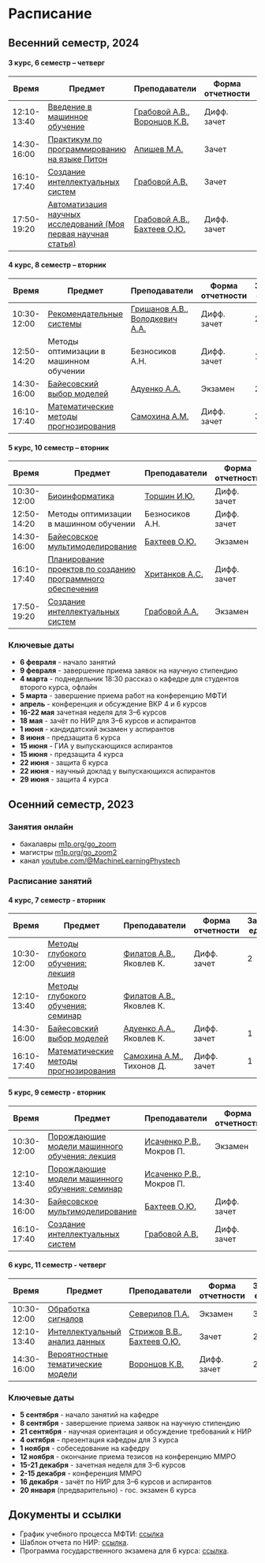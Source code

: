 # Расписание 

## Весенний семестр, 2024

#### 3 курс, 6 семестр – четверг

| Время | Предмет  | Преподаватели  | Форма отчетности  | Зачетные единицы |
|---|---|---|---|---|
| 12:10-13:40 | [Введение в машинное обучение](/ru/course/introduction_machine_learning/index.html) | [Грабовой А.В.](/ru/people/grabovoy_av/index.html), [Воронцов К.В.](/ru/people/vorontsov_kv/index.html) | Дифф. зачет | 1 |
| 14:30-16:00 | [Практикум по программированию на языке Питон](https://github.com/MelLain/mipt-python) | [Апишев М.А.](people/apishev_ma/index.html) | Зачет | 1 |
| 16:10-17:40 | [Создание интеллектуальных систем](/ru/course/rnd_in_ai/index.html) | [Грабовой А.В.](people/grabovoy_av/index.html) | Зачет | 1 |
| 17:50-19:20 | [Автоматизация научных исследований (Моя первая научная статья)](/ru/course/automation_scientific_research/index.html) | [Грабовой А.В.](/ru/people/grabovoy_av/index.html), [Бахтеев О.Ю.](/ru/people/bakhteev_oy/index.html) | Дифф. зачет | 1 |

#### 4 курс, 8 семестр – вторник

| Время | Предмет  | Преподаватели  | Форма отчетности  | Зачетные единицы |
|---|---|---|---|---|
| 10:30-12:00 | [Рекомендательные системы](/ru/course/recommender_systems/index.html) | [Гришанов А.В.](/ru/people/grishanov_av/index.html), [Володкевич А.А.](/ru/people/volodkevich_aa/index.html) | Дифф. зачет | 2 |
| 12:50-14:20 | Методы оптимизации в машинном обучении | Безносиков А.Н. | Дифф. зачет | 1 | 
| 14:30-16:00 | [Байесовский выбор моделей](/ru/course/bayesian_model_selection/index.html) | [Адуенко А.А.](/ru/people/aduenko_aa/index.html) | Экзамен | 2 |
| 16:10-17:40 | [Математические методы прогнозирования](/ru/course/forecasting_methods/index.html) | [Самохина А.М.](/ru/people/samokhina_am/index.html) | Дифф. зачет | 3 |

#### 5 курс, 10 семестр – вторник

| Время | Предмет  | Преподаватели  | Форма отчетности  | Зачетные единицы |
|---|---|---|---|---|
| 10:30-12:00 | [Биоинформатика](/ru/course/bioinformatics/index.html) | [Торшин И.Ю.](/ru/people/torshin_iy/index.html) | Дифф. зачет | 1 |
| 12:50-14:20 | Методы оптимизации в машинном обучении | Безносиков А.Н. | Дифф. зачет | 2 |
| 14:30-16:00 | [Байесовское мультимоделирование](/ru/course/bayesian_multimodeling/index.html) | [Бахтеев О.Ю.](/ru/people/bakhteev_oy/index.html) | Экзамен | 2 |
| 16:10-17:40 | [Планирование проектов по созданию программного обеспечения](/ru/course/software_engineering_data_analysis/index.html) | [Хританков А.С.](/ru/people/khritankov_as/index.html) | Дифф. зачет | 1 |
| 17:50-19:20 | [Создание интеллектуальных систем](/ru/course/rnd_in_ai/index.html) | [Грабовой А.А.](/ru/people/grabovoy_av/index.html) | Экзамен | 2 |

### Ключевые даты
 <!-- написать преподавателям -->
 <!-- уточник в деканате список курсов на этот семестр -->
 <!-- до налача поставить в таблицу и в вопросник от деканата наши курсы -->
- **6 февраля** - начало занятий
- **9 февраля** - завершение приема заявок на научную стипендию
- **4 марта** - поднедельник 18:30 рассказ о кафедре для студентов второго курса, офлайн 
- **5 марта** - завершение приема работ на конференцию МФТИ
- **апрель** - конференция и обсуждение ВКР 4 и 6 курсов
- **16-22 мая** зачетная неделя для 3–6 курсов
- **18 мая** - зачёт по НИР для 3–6 курсов и аспирантов
- **1 июня** - кандидатский экзамен у аспирантов
- **8 июня** - предзащита 6 курса
- **15 июня** - ГИА у выпускающихся аспирантов
- **15 июня** - предзащита 4 курса
- **22 июня** - защита 6 курса
- **22 июня** - научный доклад у выпускающихся аспирантов
- **29 июня** - защита 4 курса

## Осенний  семестр, 2023

### Занятия онлайн
- бакалавры [m1p.org/go_zoom](https://m1p.org/go_zoom)
- магистры [m1p.org/go_zoom2](https://m1p.org/go_zoom2)
- канал [youtube.com/@MachineLearningPhystech](https://www.youtube.com/@MachineLearningPhystech)

### Расписание занятий

#### 4 курс, 7 семестр - вторник

| Время | Предмет  | Преподаватели  | Форма отчетности  | Зачетные единицы |
|---|---|---|---|---|
| 10:30-12:00 | [Методы глубокого обучения: лекция](/ru/course/deep_learning/index.html) | [Филатов А.В.](/ru/people/filatov_av/index.html), Яковлев К. | Дифф. зачет | 2 |
| 12:10-13:40 | [Методы глубокого обучения: семинар](/ru/course/deep_learning/index.html) | [Филатов А.В.](/ru/people/filatov_av/index.html), Яковлев К. |  |  |
| 14:30-16:00 | [Байесовский выбор моделей](/ru/course/bayesian_model_selection/index.html) | [Адуенко А.А.](/ru/people/aduenko_aa/index.html), Яковлев К. | Дифф. зачет | 1 |
| 16:10-17:40 | [Математические методы прогнозирования](/ru/course/forecasting_methods/index.html) | [Самохина А.М.](/ru/people/samokhina_am/index.html), Тихонов Д. | Дифф. зачет | 1 |

#### 5 курс, 9 семестр - вторник

| Время | Предмет  | Преподаватели  | Форма отчетности | Зачетные единицы |
|---|---|---|---|---|
| 10:30-12:00 | [Порождающие модели машинного обучения: лекция](/ru/course/deep_generative_models/index.html) | [Исаченко Р.В.](/ru/people/isachenko_rv/index.html), Мокров П. | Экзамен | 3 |
| 12:10-13:40 | [Порождающие модели машинного обучения: семинар](/ru/course/deep_generative_models/index.html) | [Исаченко Р.В.](/ru/people/isachenko_rv/index.html), Мокров П. |  |  |
| 14:30-16:00 | [Байесовское мультимоделирование](/ru/course/bayesian_multimodeling/index.html) | [Бахтеев О.Ю.](/ru/people/bakhteev_oy/index.html) | Дифф. зачет | 2 |
| 16:10-17:40 | [Создание интеллектуальных систем](/ru/course/rnd_in_ai/index.html) | [Грабовой А.В.](/ru/people/grabovoy_av/index.html) | Дифф. зачет | 2 |

#### 6 курс, 11 семестр - четверг

| Время | Предмет  | Преподаватели  | Форма отчетности | Зачетные единицы |
|---|---|---|---|---|
| 10:30-12:00 | [Обработка сигналов](/ru/course/signal_processing/index.html) | [Северилов П.А.](/ru/people/severilov_pa/index.html) | Экзамен | 3 |
| 12:10-13:40 | [Интеллектуальный анализ данных](/ru/course/intellectual_data_analysis/index.html)  | [Стрижов В.В.](/ru/people/strijov_vv/index.html), [Бахтеев О.Ю.](/ru/people/bakhteev_oy/index.html) | Зачет | 2 |
| 14:30-16:00 | [Вероятностные тематические модели](/ru/course/probabilistic_topic_models/index.html) | [Воронцов К.В.](/ru/people/vorontsov_kv/index.html) | Дифф. зачет | 2 |


### Ключевые даты

- **5 сентября** - начало занятий на кафедре
- **8 сентября** - завершение приема заявок на научную стипендию
- **21 сентября** - научная ориентация и обсуждение требований к НИР
- **4 октября** - презентация кафедры для 3 курса
- **1 ноября** - собеседование на кафедру
- **12 ноября** - окончание приема тезисов на конференцию ММРО
- **15-21 декабря** - зачетная неделя для 3–6 курсов
- **2-15 декабря** - конференция ММРО
- **16 декабря** - зачёт по НИР для 3–6 курсов и аспирантов
- **20 января** (предварительно) - гос. экзамен 6 курса


## Документы и ссылки
- График учебного процесса МФТИ: [ссылка](https://mipt.ru/about/departments/uchebniy/schedule/study/)
- Шаблон отчета по НИР: [ссылка](https://docs.google.com/document/d/1XsYWC7isbiums9jqjzddHIkDjvxqKNvf/edit?usp=sharing).
- Программа государственного экзамена для 6 курса: [ссылка](https://docs.google.com/document/d/1KkePnIg2BOf_LHBLBbgRL0W4gqKtt1W0OhJSg43lR_Y/edit?usp=sharing).
